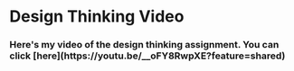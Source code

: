 <h1>Design Thinking Video</h1>

<h3>Here's my video of the design thinking assignment. You can click [here](https://youtu.be/__oFY8RwpXE?feature=shared) </h3>
